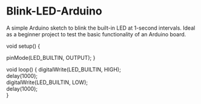 # Blink-LED-Arduino
A simple Arduino sketch to blink the built-in LED at 1-second intervals. Ideal as a beginner project to test the basic functionality of an Arduino board.

void setup() {
 
  pinMode(LED_BUILTIN, OUTPUT);
}

void loop()
{
  digitalWrite(LED_BUILTIN, HIGH);  
  delay(1000);                      
  digitalWrite(LED_BUILTIN, LOW);   
  delay(1000);                      
}
